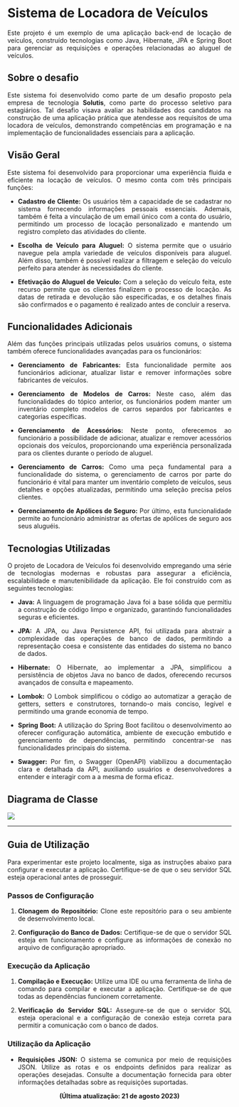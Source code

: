 # Sistema de Locadora de Veículos
<p align="justify">Este projeto é um exemplo de uma aplicação back-end de locação de veículos, construído tecnologias como Java, Hibernate, JPA e Spring Boot para gerenciar as requisições e operações relacionadas ao aluguel de veículos.</p>

## Sobre o desafio
<p align="justify">Este sistema foi desenvolvido como parte de um desafio proposto pela empresa de tecnologia <b>Solutis</b>, como parte do processo seletivo para estagiários. Tal desafio visava avaliar as habilidades dos candidatos na construção de uma aplicação prática que atendesse aos requisitos de uma locadora de veículos, demonstrando competências em programação e na implementação de funcionalidades essenciais para a aplicação.</p>

## Visão Geral
<p align="justify">Este sistema foi desenvolvido para proporcionar uma experiência fluida e eficiente na locação de veículos. O mesmo conta com três principais funções:</p>

  - <p align="justify"><b>Cadastro de Cliente:</b> Os usuários têm a capacidade de se cadastrar no sistema fornecendo informações pessoais essenciais. Ademais, também é feita a vinculação de um email único com a conta do usuário, permitindo um processo de locação personalizado e mantendo um registro completo das atividades do cliente.</p>

  - <p align="justify"><b>Escolha de Veículo para Aluguel:</b> O sistema permite que o usuário navegue pela ampla variedade de veículos disponíveis para aluguel. Além disso, também é possível realizar a filtragem e seleção do veículo perfeito para atender às necessidades do cliente.</p>

  - <p align="justify"><b>Efetivação do Aluguel de Veículo:</b> Com a seleção do veículo feita, este recurso permite que os clientes finalizem o processo de locação. As datas de retirada e devolução são especificadas, e os detalhes finais são confirmados e o pagamento é realizado antes de concluir a reserva.</p>

## Funcionalidades Adicionais
<p align="justify">Além das funções principais utilizadas pelos usuários comuns, o sistema também oferece funcionalidades avançadas para os funcionários:</p>

  - <p align="justify"><b>Gerenciamento de Fabricantes:</b> Esta funcionalidade permite aos funcionários adicionar, atualizar listar e remover informações sobre fabricantes de veículos.</p>

  - <p align="justify"><b>Gerenciamento de Modelos de Carros:</b> Neste caso, além das funcionalidades do tópico anterior, os funcionários podem manter um inventário completo modelos de carros separdos por fabricantes e categorias específicas.</p>

  - <p align="justify"><b>Gerenciamento de Acessórios:</b> Neste ponto, oferecemos ao funcionário a possibilidade de adicionar, atualizar e remover acessórios opcionais dos veículos, proporcionando uma experiência personalizada para os clientes durante o período de aluguel.</p>

  - <p align="justify"><b>Gerenciamento de Carros:</b> Como uma peça fundamental para a funcionalidade do sistema, o gerenciamento de carros por parte do funcionário é vital para manter um inventário completo de veículos, seus detalhes e opções atualizadas, permitindo uma seleção precisa pelos clientes.</p>

  - <p align="justify"><b>Gerenciamento de Apólices de Seguro:</b> Por último, esta funcionalidade permite ao funcionário administrar as ofertas de apólices de seguro aos seus aluguéis.</p>

## Tecnologias Utilizadas
<p align="justify">O projeto de Locadora de Veículos foi desenvolvido empregando uma série de tecnologias modernas e robustas para assegurar a eficiência, escalabilidade e manutenibilidade da aplicação. Ele foi construído com as seguintes tecnologias:</p>

  - <p align="justify"><b>Java:</b> A linguagem de programação Java foi a base sólida que permitiu a construção de código limpo e organizado, garantindo funcionalidades seguras e eficientes.</p>

  - <p align="justify"><b>JPA:</b> A JPA, ou Java Persistence API, foi utilizada para abstrair a complexidade das operações de banco de dados, permitindo a representação coesa e consistente das entidades do sistema no banco de dados.</p>

  - <p align="justify"><b>Hibernate:</b> O Hibernate, ao implementar a JPA, simplificou a persistência de objetos Java no banco de dados, oferecendo recursos avançados de consulta e mapeamento.</p>

  - <p align="justify"><b>Lombok:</b> O Lombok simplificou o código ao automatizar a geração de getters, setters e construtores, tornando-o mais conciso, legível e permitindo uma grande economia de tempo.</p>

  - <p align="justify"><b>Spring Boot:</b> A utilização do Spring Boot facilitou o desenvolvimento ao oferecer configuração automática, ambiente de execução embutido e gerenciamento de dependências, permitindo concentrar-se nas funcionalidades principais do sistema.</p>

  - <p align="justify"><b>Swagger:</b> Por fim, o Swagger (OpenAPI) viabilizou a documentação clara e detalhada da API, auxiliando usuários e desenvolvedores a entender e interagir com a a mesma de forma eficaz.</p>

## Diagrama de Classe
<img src="/img/LocadoraDeVeículos.png">

<hr>

## Guia de Utilização

<p align="justify">Para experimentar este projeto localmente, siga as instruções abaixo para configurar e executar a aplicação. Certifique-se de que o seu servidor SQL esteja operacional antes de prosseguir.</p>

### Passos de Configuração

1. <p align="justify"><strong>Clonagem do Repositório:</strong> Clone este repositório para o seu ambiente de desenvolvimento local.</p>

2. <p align="justify"><strong>Configuração do Banco de Dados:</strong> Certifique-se de que o servidor SQL esteja em funcionamento e configure as informações de conexão no arquivo de configuração apropriado.</p>


### Execução da Aplicação

1. <p align="justify"><strong>Compilação e Execução:</strong> Utilize uma IDE ou uma ferramenta de linha de comando para compilar e executar a aplicação. Certifique-se de que todas as dependências funcionem corretamente.</p>

2. <p align="justify"><strong>Verificação do Servidor SQL:</strong> Assegure-se de que o servidor SQL esteja operacional e a configuração de conexão esteja correta para permitir a comunicação com o banco de dados.</p>


### Utilização da Aplicação

  - <p align="justify"><strong>Requisições JSON:</strong> O sistema se comunica por meio de requisições JSON. Utilize as rotas e os endpoints definidos para realizar as operações desejadas. Consulte a documentação fornecida para obter informações detalhadas sobre as requisições suportadas.</p>

<p align="center"><b>(Última atualização: 21 de agosto 2023)</b></p>
